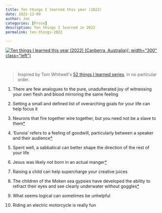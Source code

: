 ```yaml
---
title: Ten things I learned this year (2022)
date: 2022-12-09
author: Jon
categories: [Prose]
description: Ten things I learned in 2022
permalink: ten-things-2022

---
```


[![Ten things I learned this year (2022) (Canberra, Australia)](/assets/img/ten22.jpg){: width="300" class="left"}](https://www.instagram.com/)

<br clear="left"/>

> Inspired by Tom Whitwell's [52 things I learned series](https://medium.com/magnetic/52-things-i-learned-in-2022-db5fcd4aea6e), in no particular order.

1. There are few analogues to the pure, unadulterated joy of witnessing your own flesh and blood mirroring the same feeling

2. Setting a small and defined list of overarching goals for your life can help focus it

3. Neurons that fire together wire together, but you need not be a slave to them[*](https://www.normandoidge.com/?page_id=1259) 

4. ‘Eunoia’ refers to a feeling of goodwill, particularly between a speaker and their audience[*](https://en.wikipedia.org/wiki/Eunoia)

5. Spent well, a sabbatical can better shape the direction of the rest of your life

6. Jesus was likely not born in an actual manger[*](https://undeceptions.com/history/away-in-a-manger-was-jesus-really-born-in-a-stable/)

7. Raising a child can help supercharge your creative juices 

8. The children of the Moken sea gypsies have developed the ability to refract their eyes and see clearly underwater without goggles[*](https://www.bbc.com/future/article/20160229-the-sea-nomad-children-who-see-like-dolphins)

9. What seems logical can sometimes be unhelpful

10. Riding an electric motorcycle is really fun
